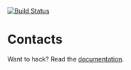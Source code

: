 [![Build Status](https://travis-ci.org/fxos/contacts.svg?branch=master)](https://travis-ci.org/fxos/contacts)

# Contacts

Want to hack? Read the [documentation](https://github.com/fxos/docs/wiki/Development-Setup).
